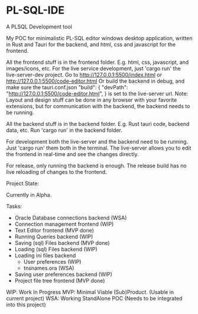 # PL-SQL-IDE
A PLSQL Development tool

My POC for minimalistic PL-SQL editor windows desktop application, written in Rust and Tauri for the backend, and html, css and javascript for the frontend.



All the frontend stuff is in the frontend folder. E.g. html, css, javascript, and images/icons, etc.
For the live service development, just 'cargo run' the live-server-dev project.
Go to http://127.0.0.1:5500/index.html or http://127.0.0.1:5500/code-editor.html
Or build the backend in debug, and make sure the tauri.conf.json "build": {
    "devPath": "http://127.0.0.1:5500/code-editor.html",
} is set to the live-server url.
Note: Layout and design stuff can be done in any browser with your favorite extensions, but for communication with the backend, the backend needs to be running. 

All the backend stuff is in the backend folder. E.g. Rust tauri code, backend data, etc.
Run 'cargo run' in the backend folder.


For development both the live-server and the backend need to be running. Just 'cargo run' them both in the terminal.
The live-server allows you to edit the frontend in real-time and see the changes directly.

For release, only running the backend is enough.
The release build has no live reloading of changes to the frontend. 



Project State:

Currently in Alpha.

Tasks:
- Oracle Database connections backend (WSA)
- Connection management frontend (WIP)
- Text Editor frontend (MVP done)
- Running Queries backend (WIP)
- Saving (sql) Files backend (MVP done)
- Loading (sql) Files backend (WIP)
- Loading ini files backend
    - User preferences (WIP)
    - tnsnames.ora (WSA)
- Saving user preferences backend (WIP)
- Project file tree frontend (MVP done)


WIP: Work In Progress
MVP: Minimal Viable (Sub)Product. (Usable in current project)
WSA: Working StandAlone POC (Needs to be integrated into this project)

